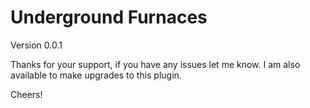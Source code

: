 # Underground Furnaces
Version 0.0.1

Thanks for your support,
if you have any issues let me know.
I am also available to make upgrades to this plugin.

Cheers!